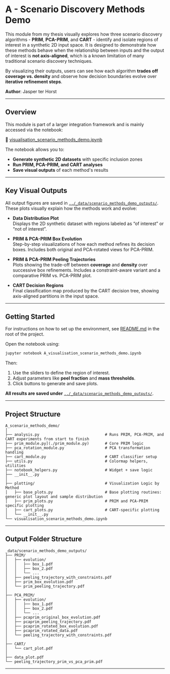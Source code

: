 # A - Scenario Discovery Methods Demo

This module from my thesis visually explores how three scenario discovery algorithms - **PRIM**, **PCA-PRIM**, and **CART** - identify and isolate regions of interest in a synthetic 2D input space. It is designed to demonstrate how these methods behave when the relationship between inputs and the output of interest is **not axis-aligned**, which is a known limitation of many traditional scenario discovery techniques.

By visualizing their outputs, users can see how each algorithm **trades off coverage vs. density** and observe how decision boundaries evolve over **iterative refinement steps**.

**Author**: Jasper ter Horst  

---

## Overview

This module is part of a larger integration framework and is mainly accessed via the notebook:

📓 [visualisation_scenario_methods_demo.ipynb](./visualisation_scenario_methods_demo.ipynb)

The notebook allows you to:
- **Generate synthetic 2D datasets** with specific inclusion zones
- **Run PRIM, PCA-PRIM, and CART analyses**
- **Save visual outputs** of each method's results

---

## Key Visual Outputs

All output figures are saved in [`../_data/scenario_methods_demo_outputs/`](../_data/scenario_methods_demo_outputs/). These plots visually explain how the methods work and evolve:

- **Data Distribution Plot**  
  Displays the 2D synthetic dataset with regions labeled as “of interest” or “not of interest”.

- **PRIM & PCA-PRIM Box Evolution**  
  Step-by-step visualizations of how each method refines its decision boxes. Includes both original and PCA-rotated views for PCA-PRIM.

- **PRIM & PCA-PRIM Peeling Trajectories**  
  Plots showing the trade-off between **coverage** and **density** over successive box refinements. Includes a constraint-aware variant and a comparative PRIM vs. PCA-PRIM plot.

- **CART Decision Regions**  
  Final classification map produced by the CART decision tree, showing axis-aligned partitions in the input space.

---

## Getting Started
For instructions on how to set up the environment, see [README.md](../README.md) in the root of the project.

Open the notebook using:

```bash
jupyter notebook A_visualisation_scenario_methods_demo.ipynb
```

Then:
1. Use the sliders to define the region of interest.
2. Adjust parameters like **peel fraction** and **mass thresholds**.
3. Click buttons to generate and save plots.

**All results are saved under** [`../_data/scenario_methods_demo_outputs/`](../_data/scenario_methods_demo_outputs/).

---

## Project Structure

```text
A_scenario_methods_demo/
│
├── analysis.py                             # Runs PRIM, PCA-PRIM, and CART experiments from start to finish
├── prim_module.py](./prim_module.py)       # Core PRIM logic
├── pca_rotation_module.py                  # PCA transformation handling
├── cart_module.py                          # CART classifier setup
├── utils.py                                # Colormap helpers, utilities
├── notebook_helpers.py                     # Widget + save logic
├── __init__.py  
│                           
├── plotting/                               # Visualization Logic by Method
│   ├── base_plots.py                       # Base plotting routines: generic plot layout and sample distribution
│   ├── prim_plots.py                       # PRIM and PCA-PRIM specific plotting
│   ├── cart_plots.py                       # CART-specific plotting
│   └── __init__.py
└── visualisation_scenario_methods_demo.ipynb
```

---

## Output Folder Structure

```text
_data/scenario_methods_demo_outputs/
├── PRIM/
│   ├── evolution/
│   │   ├── box_1.pdf
│   │   ├── box_2.pdf
│   │   └── ...
│   ├── peeling_trajectory_with_constraints.pdf
│   ├── prim_box_evolution.pdf
│   └── prim_peeling_trajectory.pdf
│
├── PCA_PRIM/
│   ├── evolution/
│   │   ├── box_1.pdf
│   │   ├── box_2.pdf
│   │   └── ...
│   ├── pcaprim_original_box_evolution.pdf
│   ├── pcaprim_peeling_trajectory.pdf
│   ├── pcaprim_rotated_box_evolution.pdf
│   ├── pcaprim_rotated_data.pdf
│   └── peeling_trajectory_with_constraints.pdf
│
├── CART/
│   └── cart_plot.pdf
│
├── data_plot.pdf
└── peeling_trajectory_prim_vs_pca_prim.pdf
```

---